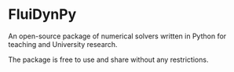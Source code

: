 # FluiDynPy
An open-source package of numerical solvers written in Python for teaching and University research.

The package is free to use and share without any restrictions.
